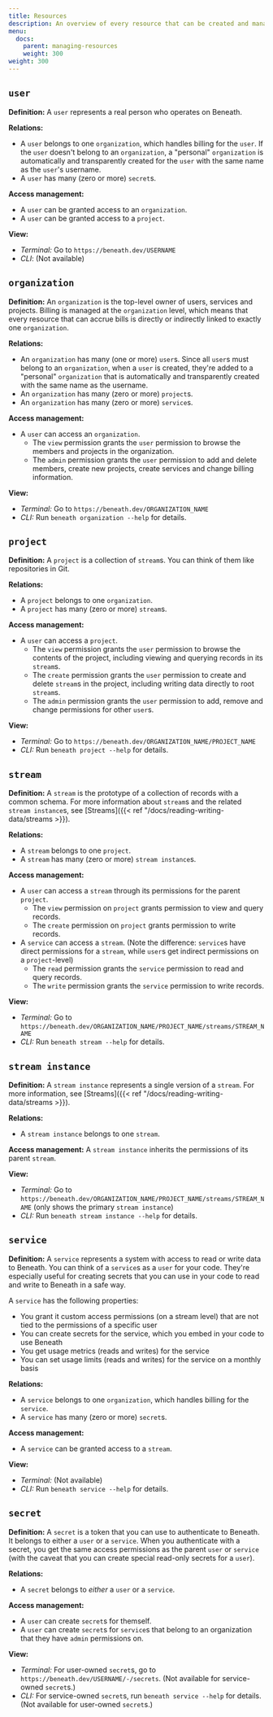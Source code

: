 ```yaml
---
title: Resources
description: An overview of every resource that can be created and managed in Beneath
menu:
  docs:
    parent: managing-resources
    weight: 300
weight: 300
---
```


## `user`

**Definition:** A `user` represents a real person who operates on Beneath. 

**Relations:**
- A `user` belongs to one `organization`, which handles billing for the `user`. If the `user` doesn't belong to an `organization`, a "personal" `organization` is automatically and transparently created for the `user` with the same name as the `user`'s username.
- A `user` has many (zero or more) `secret`s.

**Access management:**
- A `user` can be granted access to an `organization`.
- A `user` can be granted access to a `project`.

**View:**
- *Terminal:* Go to `https://beneath.dev/USERNAME`
- *CLI*: (Not available)

## `organization`

**Definition:** An `organization` is the top-level owner of users, services and projects. Billing is managed at the `organization` level, which means that every resource that can accrue bills is directly or indirectly linked to exactly one `organization`. 

**Relations:**
- An `organization` has many (one or more) `user`s. Since all `user`s must belong to an `organization`, when a `user` is created, they're added to a "personal" `organization` that is automatically and transparently created with the same name as the username.
- An `organization` has many (zero or more) `project`s.
- An `organization` has many (zero or more) `service`s.

**Access management:**
- A `user` can access an `organization`.
  - The `view` permission grants the `user` permission to browse the members and projects in the organization.
  - The `admin` permission grants the `user` permission to add and delete members, create new projects, create services and change billing information.

**View:**
- *Terminal:* Go to `https://beneath.dev/ORGANIZATION_NAME`
- *CLI:* Run `beneath organization --help` for details.

## `project`

**Definition:** A `project` is a collection of `stream`s. You can think of them like repositories in Git.

**Relations:**
- A `project` belongs to one `organization`.
- A `project` has many (zero or more) `stream`s.

**Access management:**
- A `user` can access a `project`.
  - The `view` permission grants the `user` permission to browse the contents of the project, including viewing and querying records in its `stream`s.
  - The `create` permission grants the `user` permission to create and delete `stream`s in the project, including writing data directly to root `stream`s.
  - The `admin` permission grants the `user` permission to add, remove and change permissions for other `user`s.

**View:**
- *Terminal:* Go to `https://beneath.dev/ORGANIZATION_NAME/PROJECT_NAME`
- *CLI:* Run `beneath project --help` for details.

## `stream`

**Definition:** A `stream` is the prototype of a collection of records with a common schema. For more information about `stream`s and the related `stream instance`s, see [Streams]({{< ref "/docs/reading-writing-data/streams >}}).

**Relations:**
- A `stream` belongs to one `project`.
- A `stream` has many (zero or more) `stream instance`s.

**Access management:**
- A `user` can access a `stream` through its permissions for the parent `project`.
  - The `view` permission on `project` grants permission to view and query records.
  - The `create` permission on `project` grants permission to write records.
- A `service` can access a `stream`. (Note the difference: `service`s have direct permissions for a `stream`, while `user`s get indirect permissions on a `project`-level)
  - The `read` permission grants the `service` permission to read and query records.
  - The `write` permission grants the `service` permission to write records.

**View:**
- *Terminal:* Go to `https://beneath.dev/ORGANIZATION_NAME/PROJECT_NAME/streams/STREAM_NAME`
- *CLI:* Run `beneath stream --help` for details.

## `stream instance`

**Definition:** A `stream instance` represents a single version of a `stream`. For more information, see [Streams]({{< ref "/docs/reading-writing-data/streams >}}).

**Relations:**
- A `stream instance` belongs to one `stream`.

**Access management:** A `stream instance` inherits the permissions of its parent `stream`.

**View:**
- *Terminal:* Go to `https://beneath.dev/ORGANIZATION_NAME/PROJECT_NAME/streams/STREAM_NAME` (only shows the primary `stream instance`)
- *CLI:* Run `beneath stream instance --help` for details.

## `service`

**Definition:** A `service` represents a system with access to read or write data to Beneath. You can think of a `service`s as a `user` for your code. They're especially useful for creating secrets that you can use in your code to read and write to Beneath in a safe way.

A `service` has the following properties:
- You grant it custom access permissions (on a stream level) that are not tied to the permissions of a specific user
- You can create secrets for the service, which you embed in your code to use Beneath
- You get usage metrics (reads and writes) for the service
- You can set usage limits (reads and writes) for the service on a monthly basis

**Relations:**
- A `service` belongs to one `organization`, which handles billing for the `service`.
- A `service` has many (zero or more) `secret`s.

**Access management:**
- A `service` can be granted access to a `stream`.

**View:**
- *Terminal:* (Not available)
- *CLI:* Run `beneath service --help` for details.

## `secret`

**Definition:** A `secret` is a token that you can use to authenticate to Beneath. It belongs to either a `user` or a `service`. When you authenticate with a secret, you get the same access permissions as the parent `user` or `service` (with the caveat that you can create special read-only secrets for a `user`).

**Relations:**
- A `secret` belongs to *either* a `user` or a `service`.

**Access management:**
- A `user` can create `secret`s for themself.
- A `user` can create `secret`s for `service`s that belong to an organization that they have `admin` permissions on.

**View:**
- *Terminal:* For user-owned `secret`s, go to `https://beneath.dev/USERNAME/-/secrets`. (Not available for service-owned `secret`s.)
- *CLI:* For service-owned `secret`s, run `beneath service --help` for details. (Not available for user-owned `secret`s.)
